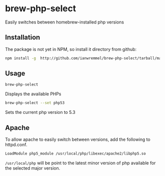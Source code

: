 # brew-php-select
Easily switches between homebrew-installed php versions

## Installation

The package is not yet in NPM, so install it directory from github:

```bash
npm install -g  http://github.com/ianwremmel/brew-php-select/tarball/master
```

## Usage

```bash
brew-php-select
```

Displays the available PHPs

```bash
brew-php-select --set php53
```

Sets the current php version to 5.3

## Apache

To allow apache to easily switch between versions, add the following to httpd.conf.

```bash
LoadModule php5_module /usr/local/php/libexec/apache2/libphp5.so
```

```/usr/local/php``` will be point to the latest minor version of php available for the selected major version.